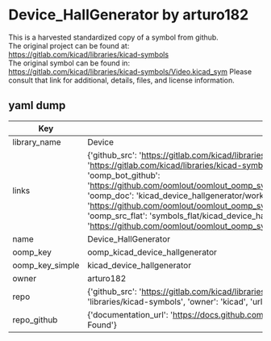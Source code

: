 # Device_HallGenerator by arturo182  
This is a harvested standardized copy of a symbol from github.  
The original project can be found at:  
https://gitlab.com/kicad/libraries/kicad-symbols  
The original symbol can be found in:
https://gitlab.com/kicad/libraries/kicad-symbols/Video.kicad_sym
Please consult that link for additional, details, files, and license information.  
## yaml dump  
| Key | Value |  
| --- | --- |  
| library_name | Device |  
| links | {'github_src': 'https://gitlab.com/kicad/libraries/kicad-symbols/Video.kicad_sym', 'github_src_repo': 'https://gitlab.com/kicad/libraries/kicad-symbols', 'oomp_bot': 'kicad_device_hallgenerator/working', 'oomp_bot_github': 'https://github.com/oomlout/oomlout_oomp_symbol_bot/tree/main/kicad_device_hallgenerator/working', 'oomp_doc': 'kicad_device_hallgenerator/working', 'oomp_doc_github': 'https://github.com/oomlout/oomlout_oomp_symbol_doc/tree/main/kicad_device_hallgenerator/working', 'oomp_src_flat': 'symbols_flat/kicad_device_hallgenerator/working', 'oomp_src_flat_github': 'https://github.com/oomlout/oomlout_oomp_symbol_src/tree/main/kicad_device_hallgenerator/working'} |  
| name | Device_HallGenerator |  
| oomp_key | oomp_kicad_device_hallgenerator |  
| oomp_key_simple | kicad_device_hallgenerator |  
| owner | arturo182 |  
| repo | {'github_src': 'https://gitlab.com/kicad/libraries/kicad-symbols/Video.kicad_sym', 'name': 'libraries/kicad-symbols', 'owner': 'kicad', 'url': 'https://gitlab.com/kicad/libraries/kicad-symbols'} |  
| repo_github | {'documentation_url': 'https://docs.github.com/rest/repos/repos#get-a-repository', 'message': 'Not Found'} |  

